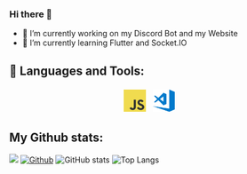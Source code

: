 ### Hi there 👋

- 🔭 I’m currently working on my Discord Bot and my Website
- 🌱 I’m currently learning Flutter and Socket.IO

## 🧰 Languages and Tools:
<p align="center">
<img src="https://raw.githubusercontent.com/github/explore/80688e429a7d4ef2fca1e82350fe8e3517d3494d/topics/javascript/javascript.png" alt="Javascript" height="40" style="vertical-align:top; margin:4px">
<img src="https://raw.githubusercontent.com/github/explore/80688e429a7d4ef2fca1e82350fe8e3517d3494d/topics/visual-studio-code/visual-studio-code.png" alt="VS Code" height="40" style="vertical-align:top; margin:4px">
</p>

## My Github stats:
![](https://visitor-badge.laobi.icu/badge?page_id=Dominic-ktz)
[![Github](https://img.shields.io/github/followers/CharalambosIoannou?label=Follow&style=social)](https://github.com/Dominic-ktz)
![GitHub stats](https://github-readme-stats.vercel.app/api?username=Dominic-ktz&show_icons=true&theme=tokyonight)
![Top Langs](https://github-readme-stats.vercel.app/api/top-langs/?username=Dominic-ktz&theme=tokyonight)
